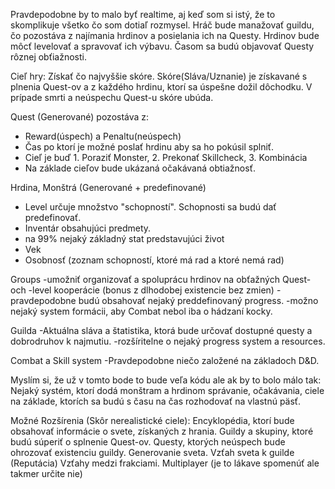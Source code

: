 ﻿Pravdepodobne by to malo byť realtime, aj keď som si istý, že to skomplikuje všetko 
čo som dotiaľ rozmysel.
Hráč bude manažovať guildu, čo pozostáva z najímania hrdinov a posielania ich na Questy. 
Hrdinov bude môcť levelovať a spravovať ich výbavu. Časom sa budú objavovať Questy rôznej 
obťiažnosti.

Cieľ hry: Získať čo najvyššie skóre.
Skóre(Sláva/Uznanie) je získavané s plnenia Quest-ov a z každého hrdinu, ktorí sa
úspešne dožil dôchodku. V prípade smrti a neúspechu Quest-u skóre ubúda.

Quest (Generované) pozostáva z:
- Reward(úspech) a Penaltu(neúspech)
- Čas po ktorí je možné poslať hrdinu aby sa ho pokúsil splniť.
- Cieľ je buď 1. Poraziť Monster, 2. Prekonať Skillcheck, 3. Kombinácia
- Na základe cieľov bude ukázaná očakávaná obtiažnosť.

Hrdina, Monštrá (Generované + predefinované)
- Level určuje množstvo "schopností". Schopnosti sa budú dať predefinovať.
- Inventár obsahujúci predmety.
- na 99% nejaký základný stat predstavujúci život
- Vek
- Osobnosť (zoznam schopností, ktoré má rad a ktoré nemá rad)

Groups
-umožniť organizovať a spoluprácu hrdinov na obťažných Quest-och
-level kooperácie (bonus z dlhodobej existencie bez zmien)
-pravdepodobne budú obsahovať nejaký preddefinovaný progress.
-možno nejaký system formácii, aby Combat nebol iba o hádzaní kocky.

Guilda
-Aktuálna sláva a štatistika, ktorá bude určovať dostupné questy a dobrodruhov k najmutiu.
-rozšíritelne o nejaký progress system a resources.

Combat a Skill system
-Pravdepodobne niečo založené na základoch D&D.


Myslím si, že už v tomto bode to bude veľa kódu ale ak by to bolo málo tak:
Nejaký systém, ktorí dodá monštram a hrdinom správanie, očakávania, ciele na základe, 
ktorích sa budú s času na čas rozhodovať na vlastnú päsť.


Možné Rozšírenia (Skôr nerealistické ciele):
Encyklopédia, ktorí bude obsahovať informácie o svete, získaných z hrania.
Guildy a skupiny, ktoré budú súperiť o splnenie Quest-ov.
Questy, ktorých neúspech bude ohrozovať existenciu guildy.
Generovanie sveta. Vzťah sveta k guilde (Reputácia) Vzťahy medzi frakciami.
Multiplayer (je to lákave spomenúť ale takmer určite nie)